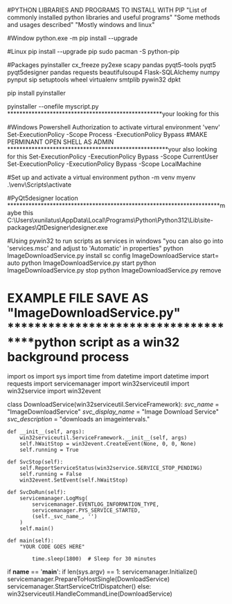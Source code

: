 #PYTHON LIBRARIES AND PROGRAMS TO INSTALL WITH PIP
"List of commonly installed python libraries and useful programs"
"Some methods and usages described"
"Mostly windows and linux"

#Window
python.exe -m pip install --upgrade

#Linux
pip install --upgrade pip
sudo pacman -S python-pip 

#Packages
pyinstaller
cx_freeze
py2exe
scapy
pandas
pyqt5-tools
pyqt5
pyqt5designer
pandas
requests
beautifulsoup4
Flask-SQLAlchemy
numpy
pynput
sip
setuptools
wheel
virtualenv
smtplib
pywin32
dpkt

pip install pyinstaller

pyinstaller --onefile myscript.py        ***************************************************your looking for this


#Windows Powershell Authorization to activate virtural environment 'venv'
Set-ExecutionPolicy -Scope Process -ExecutionPolicy Bypass
#MAKE PERMINANT OPEN SHELL AS ADMIN      *****************************************************your also looking for this
Set-ExecutionPolicy -ExecutionPolicy Bypass -Scope CurrentUser
Set-ExecutionPolicy -ExecutionPolicy Bypass -Scope LocalMachine



#Set up and activate a virtual environment
python -m venv myenv
.\venv\Scripts\activate

#PyQt5designer location            **********************************************************************maybe this
C:\Users\xunilatus\AppData\Local\Programs\Python\Python312\Lib\site-packages\QtDesigner\designer.exe




#Using pywin32 to run scripts as services in windows
"you can also go into 'services.msc' and adjust to 'Automatic' in properties"
python ImageDownloadService.py install
sc config ImageDownloadService start= auto
python ImageDownloadService.py start
python ImageDownloadService.py stop
python ImageDownloadService.py remove

# EXAMPLE FILE SAVE AS "ImageDownloadService.py" ************************************python script as a win32 background process
import os
import sys
import time
from datetime import datetime
import requests
import servicemanager
import win32serviceutil
import win32service
import win32event

class DownloadService(win32serviceutil.ServiceFramework):
    _svc_name_ = "ImageDownloadService"
    _svc_display_name_ = "Image Download Service"
    _svc_description_ = "downloads an imageintervals."

    def __init__(self, args):
        win32serviceutil.ServiceFramework.__init__(self, args)
        self.hWaitStop = win32event.CreateEvent(None, 0, 0, None)
        self.running = True

    def SvcStop(self):
        self.ReportServiceStatus(win32service.SERVICE_STOP_PENDING)
        self.running = False
        win32event.SetEvent(self.hWaitStop)

    def SvcDoRun(self):
        servicemanager.LogMsg(
            servicemanager.EVENTLOG_INFORMATION_TYPE,
            servicemanager.PYS_SERVICE_STARTED,
            (self._svc_name_, '')
        )
        self.main()

    def main(self):
        "YOUR CODE GOES HERE"

            time.sleep(1800)  # Sleep for 30 minutes

if __name__ == '__main__':
    if len(sys.argv) == 1:
        servicemanager.Initialize()
        servicemanager.PrepareToHostSingle(DownloadService)
        servicemanager.StartServiceCtrlDispatcher()
    else:
        win32serviceutil.HandleCommandLine(DownloadService)
